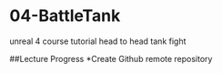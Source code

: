 # 04-BattleTank
unreal 4 course tutorial head to head tank fight

##Lecture Progress
*Create Github remote repository
